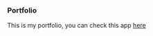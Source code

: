 ### Portfolio

This is my portfolio, you can check this app [here](https://maciek-bednarski.herokuapp.com/)
